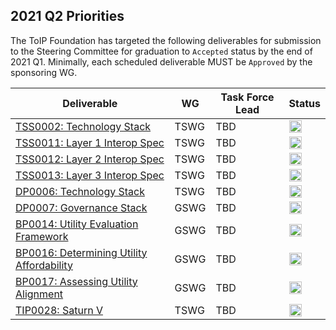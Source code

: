 
## 2021 Q2 Priorities
The ToIP Foundation has targeted the following deliverables for submission to the Steering Committee for graduation to `Accepted` status by the end of 2021 Q1. Minimally, each scheduled deliverable MUST be `Approved` by the sponsoring WG.

| Deliverable | WG | Task Force Lead | Status |
| --- | --- | --- | --- |
| [TSS0002: Technology Stack](github_repo_url) | TSWG | TBD | <img src="https://trustoverip.github.io/deliverables/_images/results/Red_Light_Icon.png" alt="status" width="20" height="20"> |
| [TSS0011: Layer 1 Interop Spec](github_repo_url) | TSWG | TBD | <img src="https://trustoverip.github.io/deliverables/_images/results/Red_Light_Icon.png" alt="status" width="20" height="20"> |
| [TSS0012: Layer 2 Interop Spec](github_repo_url) | TSWG | TBD | <img src="https://trustoverip.github.io/deliverables/_images/results/Red_Light_Icon.png" alt="status" width="20" height="20"> |
| [TSS0013: Layer 3 Interop Spec](github_repo_url) | TSWG | TBD | <img src="https://trustoverip.github.io/deliverables/_images/results/Red_Light_Icon.png" alt="status" width="20" height="20"> |
| [DP0006: Technology Stack](https://github.com/trustoverip/deliverables/tree/main/recommendations/DP0006-technology-stack) | TSWG | TBD | <img src="https://trustoverip.github.io/deliverables/_images/results/Red_Light_Icon.png" alt="status" width="20" height="20"> |
| [DP0007: Governance Stack](https://github.com/trustoverip/deliverables/tree/main/recommendations/DP0007-governance-stack) | GSWG | TBD | <img src="https://trustoverip.github.io/deliverables/_images/results/Yellow_Light_Icon.png" alt="status" width="20" height="20"> |
| [BP0014: Utility Evaluation Framework](https://github.com/trustoverip/deliverables/tree/main/recommendations/BP0014-utility-evaluation-framework) | GSWG | TBD | <img src="https://trustoverip.github.io/deliverables/_images/results/Yellow_Light_Icon.png" alt="status" width="20" height="20"> | | [BP0015: Assessing Utility Sustainability](https://github.com/trustoverip/deliverables/tree/main/recommendations/BP0015-assessing-utility-sustainability) | GSWG | TBD | <img src="https://trustoverip.github.io/deliverables/_images/results/Yellow_Light_Icon.png" alt="status" width="20" height="20"> |
| [BP0016: Determining Utility Affordability](https://github.com/trustoverip/deliverables/tree/main/recommendations/BP0016-determining-utility-affordability) | GSWG | TBD | <img src="https://trustoverip.github.io/deliverables/_images/results/Yellow_Light_Icon.png" alt="status" width="20" height="20"> |
| [BP0017: Assessing Utility Alignment](https://github.com/trustoverip/deliverables/tree/main/recommendations/BP0017-assessing-utility-alignment) | GSWG | TBD | <img src="https://trustoverip.github.io/deliverables/_images/results/Yellow_Light_Icon.png" alt="status" width="20" height="20"> |
| [TIP0028: Saturn V](https://github.com/trustoverip/TIP0028-saturn-v) | TSWG | TBD | <img src="https://trustoverip.github.io/deliverables/_images/results/Red_Light_Icon.png" alt="status" width="20" height="20"> |
